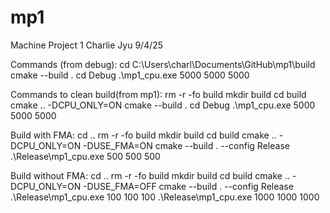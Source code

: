 # mp1
Machine Project 1
Charlie Jyu 9/4/25

Commands (from debug):
cd C:\Users\charl\Documents\GitHub\mp1\build
cmake --build .
cd Debug
.\mp1_cpu.exe 5000 5000 5000


Commands to clean build(from mp1):
rm -r -fo build
mkdir build
cd build
cmake .. -DCPU_ONLY=ON
cmake --build .
cd Debug
.\mp1_cpu.exe 5000 5000 5000


Build with FMA:
cd ..
rm -r -fo build
mkdir build
cd build
cmake .. -DCPU_ONLY=ON -DUSE_FMA=ON
cmake --build . --config Release
.\Release\mp1_cpu.exe 500 500 500


Build without FMA:
cd ..
rm -r -fo build
mkdir build
cd build
cmake .. -DCPU_ONLY=ON -DUSE_FMA=OFF
cmake --build . --config Release
.\Release\mp1_cpu.exe 100 100 100
.\Release\mp1_cpu.exe 1000 1000 1000

